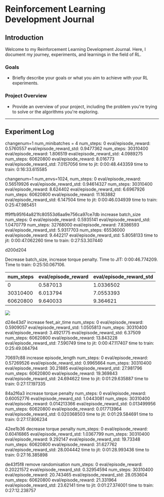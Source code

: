 # Reinforcement Learning Development Journal

## Introduction
Welcome to my Reinforcement Learning Development Journal. Here, I document my journey, experiments, and learnings in the field of RL.

### Goals
- Briefly describe your goals or what you aim to achieve with your RL experiments.

### Project Overview
- Provide an overview of your project, including the problem you're trying to solve or the algorithms you're exploring.

---

## Experiment Log

changenum=1
num_minibatches = 4
num_steps:  0 eval/episode_reward:  0.5760557 eval/episode_reward_std:  0.9477362
num_steps:  30310400 eval/episode_reward:  1.806519 eval/episode_reward_std:  4.0989275
num_steps:  60620800 eval/episode_reward:  8.016773 eval/episode_reward_std:  7.0157056
time to jit: 0:00:48.443359 time to train: 0:16:33.615585

changenum=1
num_envs=1024,
num_steps:  0 eval/episode_reward:  0.56519926 eval/episode_reward_std:  0.94614327
num_steps:  30310400 eval/episode_reward:  8.624402 eval/episode_reward_std:  6.6967926
num_steps:  60620800 eval/episode_reward:  11.163882 eval/episode_reward_std:  6.147504
time to jit: 0:00:46.034939 time to train: 0:25:47.985451

ff9ffb95f64a821fc80553d6aa9e756ca97ce7db
increase batch_size
num_steps:  0 eval/episode_reward:  0.5935141 eval/episode_reward_std:  1.0470779
num_steps:  32768000 eval/episode_reward:  7.8386593 eval/episode_reward_std:  5.9317703
num_steps:  65536000 eval/episode_reward:  9.442217 eval/episode_reward_std:  5.8058133
time to jit: 0:00:47.062260 time to train: 0:27:53.307440


d200d204

Decrease batch_size, increase torque penalty. Time to JIT: 0:00:46.774209. Time to train: 0:25:50.067106.

| num_steps  | eval/episode_reward | eval/episode_reward_std |
|------------|---------------------|-------------------------|
| 0          | 0.587013            | 1.0336502               |
| 30310400   | 6.013794            | 7.0553393               |
| 60620800   | 9.640033            | 9.364621                |

![](videos/d200d204.gif)

d24e43d7
increase feet_air_time
num_steps:  0 eval/episode_reward:  0.5909057 eval/episode_reward_std:  1.0505813
num_steps:  30310400 eval/episode_reward:  3.4921775 eval/episode_reward_std:  6.37509
num_steps:  60620800 eval/episode_reward:  13.843228 eval/episode_reward_std:  7.590749
time to jit: 0:00:47.117407 time to train: 0:25:49.084794

70697c88
increase episode_length
num_steps:  0 eval/episode_reward:  0.57269526 eval/episode_reward_std:  0.9965664
num_steps:  30310400 eval/episode_reward:  30.21885 eval/episode_reward_std:  27.981796
num_steps:  60620800 eval/episode_reward:  19.369843 eval/episode_reward_std:  24.694622
time to jit: 0:01:29.635887 time to train: 0:27:17.197335

84a2f6a3
increase torque penalty
num_steps:  0 eval/episode_reward:  0.60052776 eval/episode_reward_std:  1.0443081
num_steps:  30310400 eval/episode_reward:  0.014213366 eval/episode_reward_std:  0.013499956
num_steps:  60620800 eval/episode_reward:  0.017713964 eval/episode_reward_std:  0.020368503
time to jit: 0:01:29.584691 time to train: 0:27:17.806234

42ee1b36
decrease torque penalty
num_steps:  0 eval/episode_reward:  0.60416865 eval/episode_reward_std:  1.0367799
num_steps:  30310400 eval/episode_reward:  9.292147 eval/episode_reward_std:  19.73348
num_steps:  60620800 eval/episode_reward:  31.627762 eval/episode_reward_std:  28.004442
time to jit: 0:01:28.993436 time to train: 0:27:16.385898

de43f5f8
remove randomisation
num_steps:  0 eval/episode_reward:  0.20221572 eval/episode_reward_std:  0.32954594
num_steps:  30310400 eval/episode_reward:  20.743465 eval/episode_reward_std:  28.053604
num_steps:  60620800 eval/episode_reward:  21.331964 eval/episode_reward_std:  23.62141
time to jit: 0:01:27.374001 time to train: 0:27:12.238757


